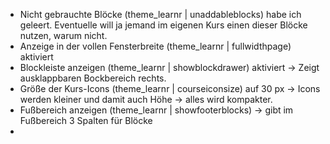 - Nicht gebrauchte Blöcke (theme_learnr | unaddableblocks) habe ich geleert. Eventuelle will ja jemand im eigenen Kurs einen dieser Blöcke nutzen, warum nicht.
- Anzeige in der vollen Fensterbreite (theme_learnr | fullwidthpage) aktiviert 
- Blockleiste anzeigen (theme_learnr | showblockdrawer) aktiviert -> Zeigt ausklappbaren Bockbereich rechts. 
- Größe der Kurs-Icons (theme_learnr | courseiconsize) auf 30 px -> Icons werden kleiner und damit auch Höhe -> alles wird kompakter. 
- Fußbereich anzeigen (theme_learnr | showfooterblocks) -> gibt im Fußbereich 3 Spalten für Blöcke
- 

